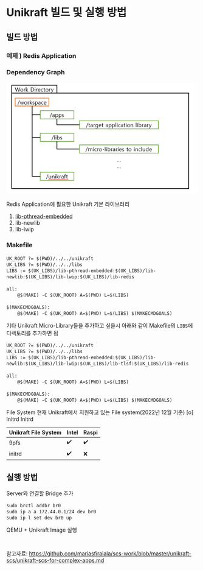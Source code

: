 
# Unikraft 빌드 및 실행 방법


## 빌드 방법

### 예제 ) Redis Application


### Dependency Graph
![plot](./pictures/dependency_graph.PNG)


Redis Application에 필요한 Unikraft 기본 라이브러리
1. [lib-pthread-embedded](https://github.com/unikraft/lib-pthread-embedded.git)
2. lib-newlib
3. lib-lwip

### Makefile
```
UK_ROOT ?= $(PWD)/../../unikraft
UK_LIBS ?= $(PWD)/../../libs
LIBS := $(UK_LIBS)/lib-pthread-embedded:$(UK_LIBS)/lib-newlib:$(UK_LIBS)/lib-lwip:$(UK_LIBS)/lib-redis

all:
	@$(MAKE) -C $(UK_ROOT) A=$(PWD) L=$(LIBS)

$(MAKECMDGOALS):
	@$(MAKE) -C $(UK_ROOT) A=$(PWD) L=$(LIBS) $(MAKECMDGOALS)
```



기타 Unikraft Micro-Library들을 추가하고 싶을시 아래와 같이 Makefile의 `LIBS`에 디렉토리를 추가하면 됨

```
UK_ROOT ?= $(PWD)/../../unikraft
UK_LIBS ?= $(PWD)/../../libs
LIBS := $(UK_LIBS)/lib-pthread-embedded:$(UK_LIBS)/lib-newlib:$(UK_LIBS)/lib-lwip:$(UK_LIBS)/lib-tlsf:$(UK_LIBS)/lib-redis

all:
	@$(MAKE) -C $(UK_ROOT) A=$(PWD) L=$(LIBS)

$(MAKECMDGOALS):
	@$(MAKE) -C $(UK_ROOT) A=$(PWD) L=$(LIBS) $(MAKECMDGOALS)
```




File System
현재 Unikraft에서 지원하고 있는 File system(2022년 12월 기준)
[o] Initrd   Initrd

| Unikraft File System | Intel               | Raspi              |
| -------------------  | ------------------- | ------------------ |
| 9pfs                 | :heavy_check_mark:  | :heavy_check_mark: |
| initrd               | :heavy_check_mark:  | :x:                |


## 실행 방법

Server와 연결할 Bridge 추가

```
sudo brctl addbr br0
sudo ip a a 172.44.0.1/24 dev br0
sudo ip l set dev br0 up
```


QEMU + Unikraft Image 실행



```

```

```

```







참고자료: https://github.com/mariasfiraiala/scs-work/blob/master/unikraft-scs/unikraft-scs-for-complex-apps.md
